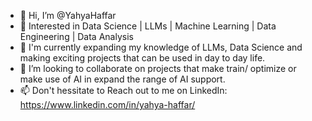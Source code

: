 - 👋 Hi, I’m @YahyaHaffar
- 👀 Interested in Data Science | LLMs | Machine Learning | Data Engineering | Data Analysis
- 🌱 I'm currently expanding my knowledge of LLMs, Data Science and making exciting projects that can be used in day to day life.
- 💞️ I’m looking to collaborate on projects that make train/ optimize or make use of AI in expand the range of AI support.
- 📫 Don't hessitate to Reach out to me on LinkedIn: https://www.linkedin.com/in/yahya-haffar/

<!---
YahyaHaffar/YahyaHaffar is a ✨ special ✨ repository because its `README.md` (this file) appears on your GitHub profile.
You can click the Preview link to take a look at your changes.
--->

